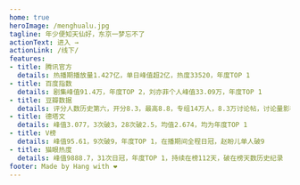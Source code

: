 ```yaml
---
home: true
heroImage: /menghualu.jpg
tagline: 年少便知天仙好，东京一梦忘不了
actionText: 进入 →
actionLink: /线下/
features:
- title: 腾讯官方
  details: 热播期播放量1.427亿，单日峰值超2亿，热度33520，年度TOP 1
- title: 百度指数
  details: 剧集峰值91.4万，年度TOP 2，刘亦菲个人峰值33.09万，年度TOP 1
- title: 豆瓣数据
  details: 评分人数历史第六，开分8.3，最高8.8，专组14万人，8.3万讨论帖，讨论量影视剧TOP 1
- title: 德塔文
  details: 峰值3.077，3次破3，28次破2.5，均值2.674，均为年度TOP 1
- title: V榜
  details: 峰值95.61，9次破9，年度TOP 1，在播期间全程日冠，赵盼儿单人破9
- title: 猫眼热度
  details: 峰值9888.7，31次日冠，年度TOP 1，持续在榜112天，破在榜天数历史纪录
footer: Made by Hang with ❤️
---
```

